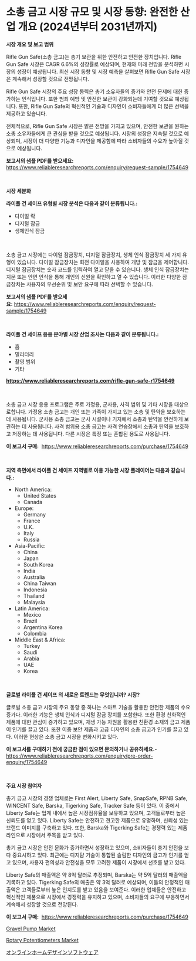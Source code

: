 <p><h1>소총 금고 시장 규모 및 시장 동향: 완전한 산업 개요 (2024년부터 2031년까지)</h1></p><p><strong>시장 개요 및 보고 범위</strong></p>
<p><p>Rifle Gun Safe(소총 금고)는 총기 보관을 위한 안전하고 안전한 장치입니다. Rifle Gun Safe 시장은 CAGR 6.6%의 성장률로 예상되며, 현재와 미래 전망을 분석하면 시장의 성장이 예상됩니다. 최신 시장 동향 및 시장 예측을 살펴보면 Rifle Gun Safe 시장은 계속해서 성장할 것으로 전망됩니다. </p><p>Rifle Gun Safe 시장의 주요 성장 동력은 총기 소유자들의 증가와 안전 문제에 대한 증가하는 인식입니다. 또한 범죄 예방 및 안전한 보관이 강화되는데 기여할 것으로 예상됩니다. 또한, Rifle Gun Safe의 혁신적인 기술과 디자인이 소비자들에게 더 많은 선택을 제공하고 있습니다. </p><p>전체적으로, Rifle Gun Safe 시장은 밝은 전망을 가지고 있으며, 안전한 보관을 원하는 소총 소유자들에게 큰 관심을 받을 것으로 예상됩니다. 시장의 성장은 지속될 것으로 예상되며, 시장이 더 다양한 기능과 디자인을 제공함에 따라 소비자들의 수요가 높아질 것으로 예상됩니다.</p></p>
<p><strong>보고서의 샘플 PDF를 받으세요:</strong> <a href="https://www.reliableresearchreports.com/enquiry/request-sample/1754649">https://www.reliableresearchreports.com/enquiry/request-sample/1754649</a></p>
<p>&nbsp;</p>
<p><strong>시장 세분화</strong></p>
<p><strong>라이플 건 세이프 유형별 시장 분석은 다음과 같이 분류됩니다.:</strong></p>
<p><ul><li>다이얼 락</li><li>디지털 잠금</li><li>생체인식 잠금</li></ul></p>
<p>&nbsp;</p>
<p><p>소총 금고 시장에는 다이얼 잠금장치, 디지털 잠금장치, 생체 인식 잠금장치 세 가지 유형이 있습니다. 다이얼 잠금장치는 회전 다이얼을 사용하여 개방 및 잠금을 제어합니다. 디지털 잠금장치는 숫자 코드를 입력하여 열고 닫을 수 있습니다. 생체 인식 잠금장치는 지문 또는 안면 인식을 통해 개인의 신원을 확인하고 열 수 있습니다. 이러한 다양한 잠금장치는 사용자의 우선순위 및 보안 요구에 따라 선택할 수 있습니다.</p></p>
<p><strong>보고서의 샘플 PDF를 받으세요:</strong>&nbsp;<a href="https://www.reliableresearchreports.com/enquiry/request-sample/1754649">https://www.reliableresearchreports.com/enquiry/request-sample/1754649</a></p>
<p>&nbsp;</p>
<p><strong> 라이플 건 세이프 응용 분야별 시장 산업 조사는 다음과 같이 분류됩니다.:</strong></p>
<p><ul><li>홈</li><li>밀리터리</li><li>촬영 범위</li><li>기타</li></ul></p>
<p><strong><a href="https://www.reliableresearchreports.com/rifle-gun-safe-r1754649">https://www.reliableresearchreports.com/rifle-gun-safe-r1754649</a></strong></p>
<p>&nbsp;</p>
<p><p>소총 금고 시장 응용 프로그램은 주로 가정용, 군사용, 사격 범위 및 기타 시장을 대상으로합니다. 가정용 소총 금고는 개인 또는 가족이 가지고 있는 소총 및 탄약을 보호하는 데 사용됩니다. 군사용 소총 금고는 군사 시설이나 기지에서 소총과 탄약을 안전하게 보관하는 데 사용됩니다. 사격 범위용 소총 금고는 사격 연습장에서 소총과 탄약을 보호하고 저장하는 데 사용됩니다. 다른 시장은 특정 또는 혼합된 용도로 사용됩니다.</p></p>
<p><strong>이 보고서 구매:</strong>&nbsp; <a href="https://www.reliableresearchreports.com/purchase/1754649">https://www.reliableresearchreports.com/purchase/1754649</a></p>
<p>&nbsp;</p>
<p><strong>지역 측면에서 라이플 건 세이프 지역별로 이용 가능한 시장 플레이어는 다음과 같습니다.:</strong></p>
<p><ul>
    <li>
        North America:
        <ul>
            <li>United States</li>
            <li>Canada</li>
        </ul>
    </li>
    <li>
        Europe:
        <ul>
            <li>Germany</li>
            <li>France</li>
            <li>U.K.</li>
            <li>Italy</li>
            <li>Russia</li>
        </ul>
    </li>
    <li>
        Asia-Pacific:
        <ul>
            <li>China</li>
            <li>Japan</li>
            <li>South Korea</li>
            <li>India</li>
            <li>Australia</li>
            <li>China Taiwan</li>
            <li>Indonesia</li>
            <li>Thailand</li>
            <li>Malaysia</li>
        </ul>
    </li>
    <li>
        Latin America:
        <ul>
            <li>Mexico</li>
            <li>Brazil</li>
            <li>Argentina Korea</li>
            <li>Colombia</li>
        </ul>
    </li>
    <li>
        Middle East & Africa:
        <ul>
            <li>Turkey</li>
            <li>Saudi</li>
            <li>Arabia</li>
            <li>UAE</li>
            <li>Korea</li>
        </ul>
    </li>
    </ul></p>
<p>&nbsp;</p>
<p><strong>글로벌 라이플 건 세이프 의 새로운 트렌드는 무엇입니까? 시장?</strong></p>
<p><p>글로벌 소총 금고 시장의 주요 동향 중 하나는 스마트 기술을 활용한 안전한 제품의 수요 증가다. 이러한 기능은 생체 인식과 디지털 잠금 장치를 포함한다. 또한 환경 친화적인 제품에 대한 관심이 증가하고 있으며, 재생 가능 자원을 활용한 친환경 소재의 금고 제품이 인기를 끌고 있다. 또한 이중 보안 제품과 고급 디자인의 소총 금고가 인기를 끌고 있다. 이러한 현상은 소총 금고 시장을 변화시키고 있다.</p></p>
<p><strong>이 보고서를 구매하기 전에 궁금한 점이 있으면 문의하거나 공유하세요.</strong>- <a href="https://www.reliableresearchreports.com/enquiry/pre-order-enquiry/1754649">https://www.reliableresearchreports.com/enquiry/pre-order-enquiry/1754649</a></p>
<p>&nbsp;</p>
<p><strong>주요 시장 참여자</strong></p>
<p><p>총기 금고 시장의 경쟁 업체로는 First Alert, Liberty Safe, SnapSafe, RPNB Safe, WINCENT Safe, Barska, Tigerking Safe, Tracker Safe 등이 있다. 이 중에서 Liberty Safe는 업계 내에서 높은 시장점유율을 보유하고 있으며, 고객들로부터 높은 신뢰도를 얻고 있다. Liberty Safe는 안전하고 견고한 제품으로 유명하며, 신뢰성 있는 브랜드 이미지를 구축하고 있다. 또한, Barska와 Tigerking Safe는 경쟁력 있는 제품 라인으로 시장에서 주목을 받고 있다. </p><p>총기 금고 시장은 안전 문화가 증가하면서 성장하고 있으며, 소비자들이 총기 안전을 보다 중요시하고 있다. 최근에는 디지턈 기술이 통합된 슬림한 디자인의 금고가 인기를 얻고 있으며, 사용자 편의성과 안전성을 모두 고려한 제품이 시장에서 선호를 받고 있다. </p><p>Liberty Safe의 매출액은 약 8억 달러로 추정되며, Barska는 약 5억 달러의 매출액을 기록하고 있다. Tigerking Safe의 매출은 약 3억 달러로 예상되며, 이들의 안정적인 매출액은 고객들로부터 높은 인지도를 받고 있음을 보여준다. 이러한 업체들은 안전하고 혁신적인 제품으로 시장에서 경쟁력을 유지하고 있으며, 소비자들의 요구에 부응하면서 계속해서 성장할 것으로 전망된다.</p></p>
<p><strong>이 보고서 구매:</strong>&nbsp;&nbsp;<a href="https://www.reliableresearchreports.com/purchase/1754649">https://www.reliableresearchreports.com/purchase/1754649</a></p>
<p><p><a href="https://github.com/dimitrishawkinswaynenp91rgz/Market-Research-Report-List-2/blob/main/gravel-pump-market.md">Gravel Pump Market</a></p><p><a href="https://glittery-fuchsia-86a.notion.site/Rotary-Potentiometers-Market-Share-Evolution-and-Market-Growth-Trends-2024-2031-e2b0abc2cf5649f28509555cbc286752">Rotary Potentiometers Market</a></p><p><a href="https://github.com/one-cool-chick/Market-Research-Report-List-1/blob/main/404378027979.md">オンラインホームデザインソフトウェア</a></p></p>